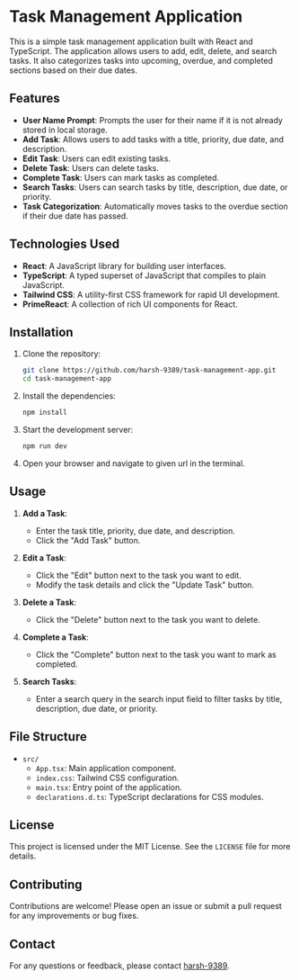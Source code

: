 # Task Management Application

This is a simple task management application built with React and TypeScript. The application allows users to add, edit, delete, and search tasks. It also categorizes tasks into upcoming, overdue, and completed sections based on their due dates.

## Features

- **User Name Prompt**: Prompts the user for their name if it is not already stored in local storage.
- **Add Task**: Allows users to add tasks with a title, priority, due date, and description.
- **Edit Task**: Users can edit existing tasks.
- **Delete Task**: Users can delete tasks.
- **Complete Task**: Users can mark tasks as completed.
- **Search Tasks**: Users can search tasks by title, description, due date, or priority.
- **Task Categorization**: Automatically moves tasks to the overdue section if their due date has passed.

## Technologies Used

- **React**: A JavaScript library for building user interfaces.
- **TypeScript**: A typed superset of JavaScript that compiles to plain JavaScript.
- **Tailwind CSS**: A utility-first CSS framework for rapid UI development.
- **PrimeReact**: A collection of rich UI components for React.

## Installation

1. Clone the repository:
    ```bash
    git clone https://github.com/harsh-9389/task-management-app.git
    cd task-management-app
    ```

2. Install the dependencies:
    ```bash
    npm install
    ```

3. Start the development server:
    ```bash
    npm run dev
    ```

4. Open your browser and navigate to given url in the terminal.

## Usage

1. **Add a Task**:
    - Enter the task title, priority, due date, and description.
    - Click the "Add Task" button.

2. **Edit a Task**:
    - Click the "Edit" button next to the task you want to edit.
    - Modify the task details and click the "Update Task" button.

3. **Delete a Task**:
    - Click the "Delete" button next to the task you want to delete.

4. **Complete a Task**:
    - Click the "Complete" button next to the task you want to mark as completed.

5. **Search Tasks**:
    - Enter a search query in the search input field to filter tasks by title, description, due date, or priority.

## File Structure

- `src/`
    - `App.tsx`: Main application component.
    - `index.css`: Tailwind CSS configuration.
    - `main.tsx`: Entry point of the application.
    - `declarations.d.ts`: TypeScript declarations for CSS modules.

## License

This project is licensed under the MIT License. See the `LICENSE` file for more details.

## Contributing

Contributions are welcome! Please open an issue or submit a pull request for any improvements or bug fixes.

## Contact

For any questions or feedback, please contact [harsh-9389](https://github.com/harsh-9389).